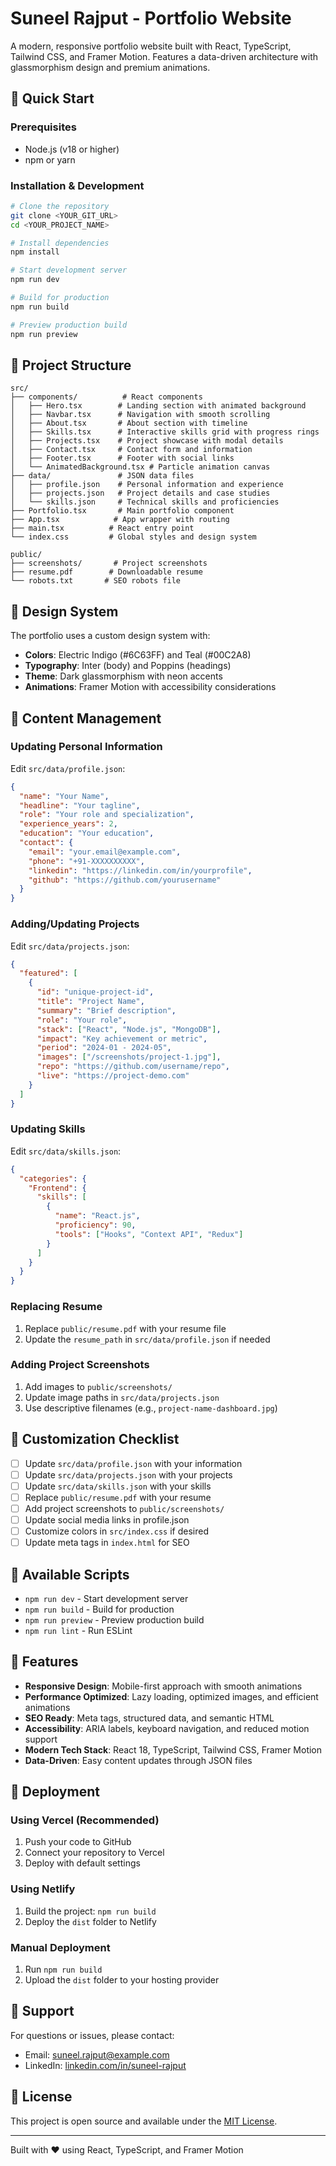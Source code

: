 # Suneel Rajput - Portfolio Website

A modern, responsive portfolio website built with React, TypeScript, Tailwind CSS, and Framer Motion. Features a data-driven architecture with glassmorphism design and premium animations.

## 🚀 Quick Start

### Prerequisites
- Node.js (v18 or higher)
- npm or yarn

### Installation & Development

```bash
# Clone the repository
git clone <YOUR_GIT_URL>
cd <YOUR_PROJECT_NAME>

# Install dependencies
npm install

# Start development server
npm run dev

# Build for production
npm run build

# Preview production build
npm run preview
```

## 📁 Project Structure

```
src/
├── components/          # React components
│   ├── Hero.tsx        # Landing section with animated background
│   ├── Navbar.tsx      # Navigation with smooth scrolling
│   ├── About.tsx       # About section with timeline
│   ├── Skills.tsx      # Interactive skills grid with progress rings
│   ├── Projects.tsx    # Project showcase with modal details
│   ├── Contact.tsx     # Contact form and information
│   ├── Footer.tsx      # Footer with social links
│   └── AnimatedBackground.tsx # Particle animation canvas
├── data/               # JSON data files
│   ├── profile.json    # Personal information and experience
│   ├── projects.json   # Project details and case studies
│   └── skills.json     # Technical skills and proficiencies
├── Portfolio.tsx       # Main portfolio component
├── App.tsx            # App wrapper with routing
├── main.tsx          # React entry point
└── index.css         # Global styles and design system

public/
├── screenshots/       # Project screenshots
├── resume.pdf        # Downloadable resume
└── robots.txt       # SEO robots file
```

## 🎨 Design System

The portfolio uses a custom design system with:

- **Colors**: Electric Indigo (#6C63FF) and Teal (#00C2A8)
- **Typography**: Inter (body) and Poppins (headings)
- **Theme**: Dark glassmorphism with neon accents
- **Animations**: Framer Motion with accessibility considerations

## 📝 Content Management

### Updating Personal Information

Edit `src/data/profile.json`:
```json
{
  "name": "Your Name",
  "headline": "Your tagline",
  "role": "Your role and specialization",
  "experience_years": 2,
  "education": "Your education",
  "contact": {
    "email": "your.email@example.com",
    "phone": "+91-XXXXXXXXXX",
    "linkedin": "https://linkedin.com/in/yourprofile",
    "github": "https://github.com/yourusername"
  }
}
```

### Adding/Updating Projects

Edit `src/data/projects.json`:
```json
{
  "featured": [
    {
      "id": "unique-project-id",
      "title": "Project Name",
      "summary": "Brief description",
      "role": "Your role",
      "stack": ["React", "Node.js", "MongoDB"],
      "impact": "Key achievement or metric",
      "period": "2024-01 - 2024-05",
      "images": ["/screenshots/project-1.jpg"],
      "repo": "https://github.com/username/repo",
      "live": "https://project-demo.com"
    }
  ]
}
```

### Updating Skills

Edit `src/data/skills.json`:
```json
{
  "categories": {
    "Frontend": {
      "skills": [
        {
          "name": "React.js",
          "proficiency": 90,
          "tools": ["Hooks", "Context API", "Redux"]
        }
      ]
    }
  }
}
```

### Replacing Resume

1. Replace `public/resume.pdf` with your resume file
2. Update the `resume_path` in `src/data/profile.json` if needed

### Adding Project Screenshots

1. Add images to `public/screenshots/`
2. Update image paths in `src/data/projects.json`
3. Use descriptive filenames (e.g., `project-name-dashboard.jpg`)

## 🎯 Customization Checklist

- [ ] Update `src/data/profile.json` with your information
- [ ] Update `src/data/projects.json` with your projects
- [ ] Update `src/data/skills.json` with your skills
- [ ] Replace `public/resume.pdf` with your resume
- [ ] Add project screenshots to `public/screenshots/`
- [ ] Update social media links in profile.json
- [ ] Customize colors in `src/index.css` if desired
- [ ] Update meta tags in `index.html` for SEO

## 🔧 Available Scripts

- `npm run dev` - Start development server
- `npm run build` - Build for production
- `npm run preview` - Preview production build
- `npm run lint` - Run ESLint

## 🌟 Features

- **Responsive Design**: Mobile-first approach with smooth animations
- **Performance Optimized**: Lazy loading, optimized images, and efficient animations
- **SEO Ready**: Meta tags, structured data, and semantic HTML
- **Accessibility**: ARIA labels, keyboard navigation, and reduced motion support
- **Modern Tech Stack**: React 18, TypeScript, Tailwind CSS, Framer Motion
- **Data-Driven**: Easy content updates through JSON files

## 🚢 Deployment

### Using Vercel (Recommended)
1. Push your code to GitHub
2. Connect your repository to Vercel
3. Deploy with default settings

### Using Netlify
1. Build the project: `npm run build`
2. Deploy the `dist` folder to Netlify

### Manual Deployment
1. Run `npm run build`
2. Upload the `dist` folder to your hosting provider

## 📧 Support

For questions or issues, please contact:
- Email: suneel.rajput@example.com
- LinkedIn: [linkedin.com/in/suneel-rajput](https://linkedin.com/in/suneel-rajput)

## 📄 License

This project is open source and available under the [MIT License](LICENSE).

---

Built with ❤️ using React, TypeScript, and Framer Motion